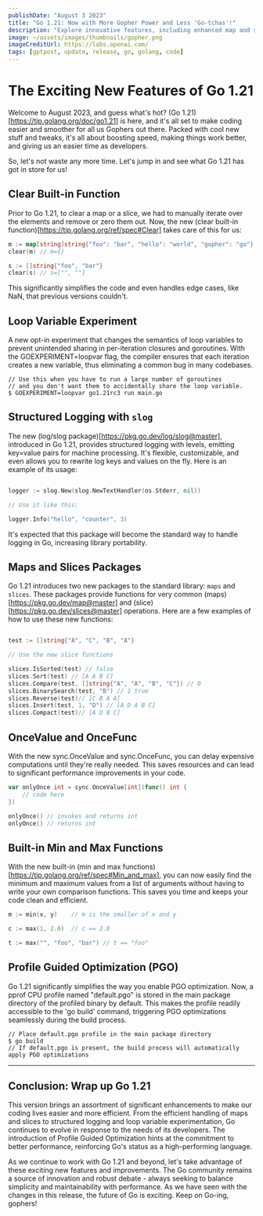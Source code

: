 ```yaml
---
publishDate: "August 3 2023"
title: "Go 1.21: Now with More Gopher Power and Less 'Go-tchas'!"
description: "Explore innovative features, including enhanced map and slice operations, structured logging..."
image: ~/assets/images/thumbnails/gopher.png
imageCreditUrl: https://labs.openai.com/
tags: [gptpost, update, release, go, golang, code]
---
```


# The Exciting New Features of Go 1.21

Welcome to August 2023, and guess what's hot? (Go 1.21)[https://tip.golang.org/doc/go1.21] is here, and it's all set to make coding easier and smoother for all us Gophers out there. Packed with cool new stuff and tweaks, it's all about boosting speed, making things work better, and giving us an easier time as developers.

So, let's not waste any more time. Let's jump in and see what Go 1.21 has got in store for us!

## Clear Built-in Function

Prior to Go 1.21, to clear a map or a slice, we had to manually iterate over the elements and remove or zero them out. Now, the new (clear built-in function)[https://tip.golang.org/ref/spec#Clear] takes care of this for us:

```go
m := map[string]string{"foo": "bar", "hello": "world", "gopher": "go"}
clear(m) // m={}

s := []string{"foo", "bar"}
clear(s) // s=["", ""]
```

This significantly simplifies the code and even handles edge cases, like NaN, that previous versions couldn't.

## Loop Variable Experiment

A new opt-in experiment that changes the semantics of loop variables to prevent unintended sharing in per-iteration closures and goroutines. With the GOEXPERIMENT=loopvar flag, the compiler ensures that each iteration creates a new variable, thus eliminating a common bug in many codebases.

```shell
// Use this when you have to run a large number of goroutines
// and you don't want them to accidentally share the loop variable.
$ GOEXPERIMENT=loopvar go1.21rc3 run main.go
```

## Structured Logging with `slog`

The new (log/slog package)[https://pkg.go.dev/log/slog@master], introduced in Go 1.21, provides structured logging with levels, emitting key=value pairs for machine processing. It's flexible, customizable, and even allows you to rewrite log keys and values on the fly. Here is an example of its usage:

```go

logger := slog.New(slog.NewTextHandler(os.Stderr, nil))

// Use it like this:

logger.Info("hello", "counter", 3)

```

It's expected that this package will become the standard way to handle logging in Go, increasing library portability.

## Maps and Slices Packages

Go 1.21 introduces two new packages to the standard library: `maps` and `slices`. These packages provide functions for very common (maps)[https://pkg.go.dev/map@master] and (slice)[https://pkg.go.dev/slices@master] operations. Here are a few examples of how to use these new functions:

```go

test := []string{"A", "C", "B", "A"}

// Use the new slice functions

slices.IsSorted(test) // false
slices.Sort(test) // [A A B C]
slices.Compare(test, []string{"A", "A", "B", "C"}) // 0
slices.BinarySearch(test, "B") // 1 true
slices.Reverse(test)// [C B A A]
slices.Insert(test, 1, "D") // [A D A B C]
slices.Compact(test)// [A D B C]
```

## OnceValue and OnceFunc

With the new sync.OnceValue and sync.OnceFunc, you can delay expensive computations until they're really needed. This saves resources and can lead to significant performance improvements in your code.

```go
var onlyOnce int = sync.OnceValue[int](func() int {
    // code here
})

onlyOnce() // invokes and returns int
onlyOnce() // returns int
```

## Built-in Min and Max Functions

With the new built-in (min and max functions)[https://tip.golang.org/ref/spec#Min_and_max], you can now easily find the minimum and maximum values from a list of arguments without having to write your own comparison functions. This saves you time and keeps your code clean and efficient.

```go
m := min(x, y)    // m is the smaller of x and y

c := max(1, 2.0)  // c == 2.0

t := max("", "foo", "bar") // t == "foo"
```

## Profile Guided Optimization (PGO)

Go 1.21 significantly simplifies the way you enable PGO optimization. Now, a pprof CPU profile named "default.pgo" is stored in the main package directory of the profiled binary by default. This makes the profile readily accessible to the 'go build' command, triggering PGO optimizations seamlessly during the build process.

```shell
// Place default.pgo profile in the main package directory
$ go build
// If default.pgo is present, the build process will automatically apply PGO optimizations
```

---

## Conclusion: Wrap up Go 1.21

This version brings an assortment of significant enhancements to make our coding lives easier and more efficient. From the efficient handling of maps and slices to structured logging and loop variable experimentation, Go continues to evolve in response to the needs of its developers. The introduction of Profile Guided Optimization hints at the commitment to better performance, reinforcing Go's status as a high-performing language.

As we continue to work with Go 1.21 and beyond, let's take advantage of these exciting new features and improvements. The Go community remains a source of innovation and robust debate - always seeking to balance simplicity and maintainability with performance. As we have seen with the changes in this release, the future of Go is exciting. Keep on Go-ing, gophers!
